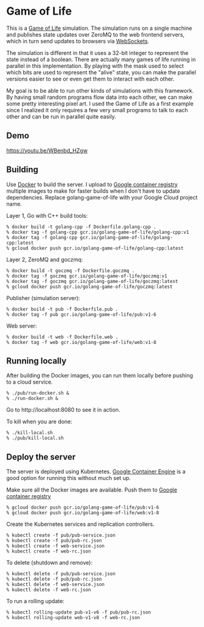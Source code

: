 # Game of Life

This is a [Game of Life](https://en.wikipedia.org/wiki/Conway%27s_Game_of_Life)
simulation. The simulation runs on a single machine and publishes state updates
over ZeroMQ to the web frontend servers, which in turn send updates to browsers
via [WebSockets](http://www.html5rocks.com/en/tutorials/websockets/basics/).

The simulation is different in that it uses a 32-bit integer to represent the
state instead of a boolean. There are actually many games of life running in
parallel in this implementation. By playing with the mask used to select which
bits are used to represent the "alive" state, you can make the parallel versions
easier to see or even get them to interact with each other.

My goal is to be able to run other kinds of simulations with this framework. By
having small random programs flow data into each other, we can make some pretty
interesting pixel art. I used the Game of Life as a first example since I
realized it only requires a few very small programs to talk to each other and
can be run in parallel quite easily.

## Demo

https://youtu.be/WBenbd_HZgw

## Building

Use [Docker](http://www.docker.com) to build the server. I upload to
[Google container registry](https://cloud.google.com/container-registry/)
multiple images to make for faster builds when I don't have to update
dependencies. Replace golang-game-of-life with your Google Cloud project name.

Layer 1, Go with C++ build tools:

    % docker build -t golang-cpp -f Dockerfile.golang-cpp .
    % docker tag -f golang-cpp gcr.io/golang-game-of-life/golang-cpp:v1
    % docker tag -f golang-cpp gcr.io/golang-game-of-life/golang-cpp:latest
    % gcloud docker push gcr.io/golang-game-of-life/golang-cpp:latest

Layer 2, ZeroMQ and goczmq:

    % docker build -t goczmq -f Dockerfile.goczmq .
    % docker tag -f goczmq gcr.io/golang-game-of-life/goczmq:v1
    % docker tag -f goczmq gcr.io/golang-game-of-life/goczmq:latest
    % gcloud docker push gcr.io/golang-game-of-life/goczmq:latest

Publisher (simulation server):

    % docker build -t pub -f Dockerfile.pub .
    % docker tag -f pub gcr.io/golang-game-of-life/pub:v1-6

Web server:

    % docker build -t web -f Dockerfile.web .
    % docker tag -f web gcr.io/golang-game-of-life/web:v1-8

## Running locally

After building the Docker images, you can run them locally before pushing to a
cloud service.

    % ./pub/run-docker.sh &
    % ./run-docker.sh &

Go to http://localhost:8080 to see it in action.

To kill when you are done:

    % ./kill-local.sh
    % ./pub/kill-local.sh

## Deploy the server

The server is deployed using Kubernetes.
[Google Container Engine](https://cloud.google.com/container-engine/) is a good
option for running this without much set up.

Make sure all the Docker images are available. Push them to
[Google container registry](https://cloud.google.com/container-registry/)

    % gcloud docker push gcr.io/golang-game-of-life/pub:v1-6
    % gcloud docker push gcr.io/golang-game-of-life/web:v1-8

Create the Kubernetes services and replication controllers.

    % kubectl create -f pub/pub-service.json
    % kubectl create -f pub/pub-rc.json
    % kubectl create -f web-service.json
    % kubectl create -f web-rc.json

To delete (shutdown and remove):

    % kubectl delete -f pub/pub-service.json
    % kubectl delete -f pub/pub-rc.json
    % kubectl delete -f web-service.json
    % kubectl delete -f web-rc.json

To run a rolling update:

    % kubectl rolling-update pub-v1-v6 -f pub/pub-rc.json
    % kubectl rolling-update web-v1-v8 -f web-rc.json
